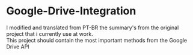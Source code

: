 # Google-Drive-Integration
I modified and translated from PT-BR the summary's from the original project that i currently use at work. <br/>
This project should contain the most important methods from the Google Drive API

